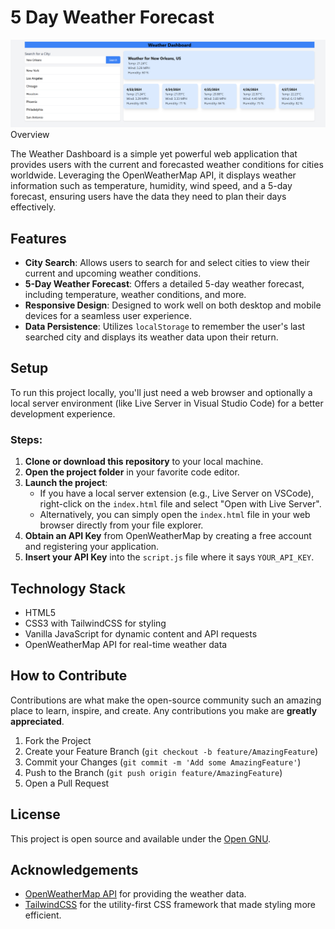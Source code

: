 # 5 Day Weather Forecast

<p>
<img src="./assets/imgs/image.png" alt="5 Day Weather Forecast>

## Overview
The Weather Dashboard is a simple yet powerful web application that provides users with the current and forecasted weather conditions for cities worldwide. Leveraging the OpenWeatherMap API, it displays weather information such as temperature, humidity, wind speed, and a 5-day forecast, ensuring users have the data they need to plan their days effectively.



## Features
- **City Search**: Allows users to search for and select cities to view their current and upcoming weather conditions.
- **5-Day Weather Forecast**: Offers a detailed 5-day weather forecast, including temperature, weather conditions, and more.
- **Responsive Design**: Designed to work well on both desktop and mobile devices for a seamless user experience.
- **Data Persistence**: Utilizes `localStorage` to remember the user's last searched city and displays its weather data upon their return.

## Setup
To run this project locally, you'll just need a web browser and optionally a local server environment (like Live Server in Visual Studio Code) for a better development experience.

### Steps:
1. **Clone or download this repository** to your local machine.
2. **Open the project folder** in your favorite code editor.
3. **Launch the project**:
   - If you have a local server extension (e.g., Live Server on VSCode), right-click on the `index.html` file and select "Open with Live Server".
   - Alternatively, you can simply open the `index.html` file in your web browser directly from your file explorer.
4. **Obtain an API Key** from OpenWeatherMap by creating a free account and registering your application.
5. **Insert your API Key** into the `script.js` file where it says `YOUR_API_KEY`.

## Technology Stack
- HTML5
- CSS3 with TailwindCSS for styling
- Vanilla JavaScript for dynamic content and API requests
- OpenWeatherMap API for real-time weather data

## How to Contribute
Contributions are what make the open-source community such an amazing place to learn, inspire, and create. Any contributions you make are **greatly appreciated**.

1. Fork the Project
2. Create your Feature Branch (`git checkout -b feature/AmazingFeature`)
3. Commit your Changes (`git commit -m 'Add some AmazingFeature'`)
4. Push to the Branch (`git push origin feature/AmazingFeature`)
5. Open a Pull Request

## License
This project is open source and available under the [Open GNU](LICENSE).

## Acknowledgements
- [OpenWeatherMap API](https://openweathermap.org/api) for providing the weather data.
- [TailwindCSS](https://tailwindcss.com/) for the utility-first CSS framework that made styling more efficient.
